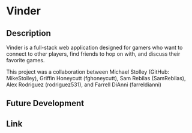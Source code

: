 # Vinder
## Description
Vinder is a full-stack web application designed for gamers who want to connect to other players, find friends to hop on with, and discuss their favorite games.

This project was a collaboration between Michael Stolley (GitHub: MikeStolley), Griffin Honeycutt (fghoneycutt), Sam Rebilas (SamRebilas), Alex Rodriguez (rodriguez531), and Farrell DiAnni (farreldianni)
## Future Development

## Link